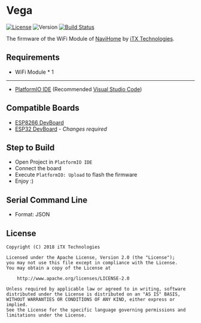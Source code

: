 # Vega

[![License](https://img.shields.io/github/license/NaviHome/Vega.svg)](https://github.com/NaviHome/Vega/blob/master/LICENSE)
![Version](https://img.shields.io/badge/version-0.1.0--alpha-orange.svg)
[![Build Status](https://travis-ci.org/NaviHome/Vega.svg?branch=master)](https://travis-ci.org/NaviHome/Vega)

The firmware of the WiFi Module of [NaviHome](https://github.com/NaviHome) by [iTX Technologies](https://github.com/iTXTech).

## Requirements

* WiFi Module * 1

---------------

* [PlatformIO IDE](https://platformio.org/) (Recommended [Visual Studio Code](https://code.visualstudio.com/))

## Compatible Boards

* [ESP8266 DevBoard](https://www.esp8266.com/wiki/doku.php?id=esp8266-module-family)
* [ESP32 DevBoard](https://esp-idf.readthedocs.io/en/latest/get-started/get-started-devkitc.html) - *Changes required*

## Step to Build

* Open Project in `PlatformIO IDE`
* Connect the board
* Execute `PlatformIO: Upload` to flash the firmware
* Enjoy :)

## Serial Command Line

* Format: JSON

## License

    Copyright (C) 2018 iTX Technologies

    Licensed under the Apache License, Version 2.0 (the "License");
    you may not use this file except in compliance with the License.
    You may obtain a copy of the License at

        http://www.apache.org/licenses/LICENSE-2.0

    Unless required by applicable law or agreed to in writing, software
    distributed under the License is distributed on an "AS IS" BASIS,
    WITHOUT WARRANTIES OR CONDITIONS OF ANY KIND, either express or implied.
    See the License for the specific language governing permissions and
    limitations under the License.